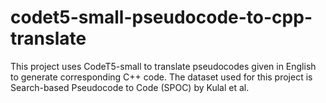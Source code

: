# codet5-small-pseudocode-to-cpp-translate
This project uses CodeT5-small to translate pseudocodes given in English to generate corresponding C++ code. The dataset used for this project is Search-based Pseudocode to Code (SPOC) by Kulal et al.
